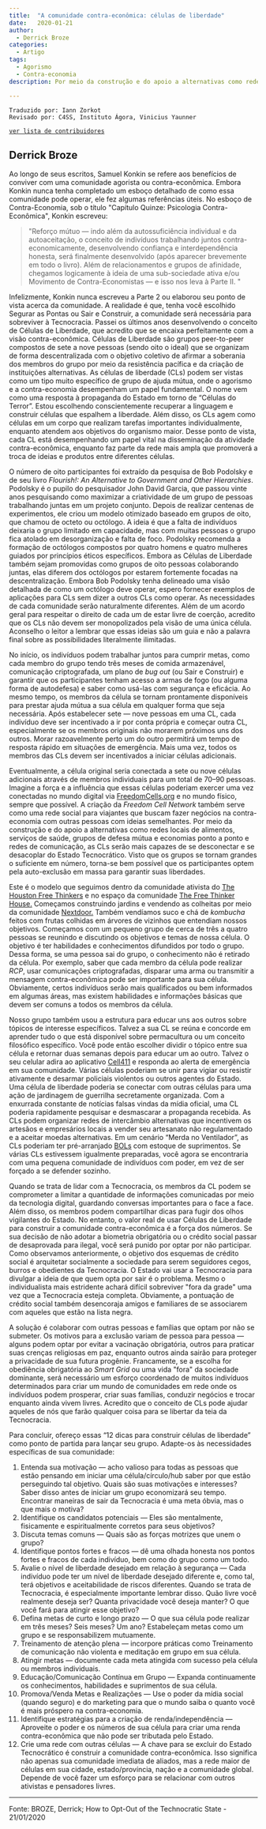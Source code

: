 ```yaml
---
title:  "A comunidade contra-econômica: células de liberdade"
date:   2020-01-21
author:
  - Derrick Broze
categories:
  - Artigo
tags:
  - Agorismo
  - Contra-economia
description: Por meio da construção e do apoio a alternativas como redes locais de alimentos, serviços de saúde, grupos de defesa mútua e economias ponto a ponto e redes de comunicação, as CLs serão mais capazes de se desconectar e se desacoplar do Estado Tecnocrático. Visto que os grupos se tornam grandes o suficiente em número, torna-se bem possível que os participantes optem pela auto-exclusão em massa para garantir suas liberdades.

---
```

```
Traduzido por: Iann Zorkot
Revisado por: C4SS, Instituto Ágora, Vinicius Yaunner
```
[```ver lista de contribuidores```](/about/#contribuidores)

## Derrick Broze


Ao longo de seus escritos, Samuel Konkin se refere aos benefícios de conviver com uma comunidade agorista ou contra-econômica. Embora Konkin nunca tenha completado um esboço detalhado de como essa comunidade pode operar, ele fez algumas referências úteis. No esboço de Contra-Economia, sob o título "Capítulo Quinze: Psicologia Contra-Econômica", Konkin escreveu:

>"Reforço mútuo — indo além da autossuficiência individual e da autoaceitação, o conceito de indivíduos trabalhando juntos contra-economicamente, desenvolvendo confiança e interdependência honesta, será finalmente desenvolvido (após aparecer brevemente em todo o livro). Além de relacionamentos e grupos de afinidade, chegamos logicamente à ideia de uma sub-sociedade ativa e/ou Movimento de Contra-Economistas — e isso nos leva à Parte II. "

Infelizmente, Konkin nunca escreveu a Parte 2 ou elaborou seu ponto de vista acerca da comunidade. A realidade é que, tenha você escolhido Segurar as Pontas ou Sair e Construir, a comunidade será necessária para sobreviver à Tecnocracia. Passei os últimos anos desenvolvendo o conceito de Células de Liberdade, que acredito que se encaixa perfeitamente com a visão contra-econômica. Células de Liberdade são grupos peer-to-peer compostos de sete a nove pessoas (sendo oito o ideal) que se organizam de forma descentralizada com o objetivo coletivo de afirmar a soberania dos membros do grupo por meio da resistência pacífica e da criação de instituições alternativas. As células de liberdade (CLs) podem ser vistas como um tipo muito específico de grupo de ajuda mútua, onde o agorismo e a contra-economia desempenham um papel fundamental. O nome vem como uma resposta à propaganda do Estado em torno de “Células do Terror”. Estou escolhendo conscientemente recuperar a linguagem e construir células que espalhem a liberdade. Além disso, os CLs agem como células em um corpo que realizam tarefas importantes individualmente, enquanto atendem aos objetivos do organismo maior. Desse ponto de vista, cada CL está desempenhando um papel vital na disseminação da atividade contra-econômica, enquanto faz parte da rede mais ampla que promoverá a troca de ideias e produtos entre diferentes células.

O número de oito participantes foi extraído da pesquisa de Bob Podolsky e de seu livro *Flourish!: An Alternative to Government and Other Hierarchies*. Podolsky é o pupilo do pesquisador John David Garcia, que passou vinte anos pesquisando como maximizar a criatividade de um grupo de pessoas trabalhando juntas em um projeto conjunto. Depois de realizar centenas de experimentos, ele criou um modelo otimizado baseado em grupos de oito, que chamou de octeto ou octólogo. A ideia é que a falta de indivíduos deixaria o grupo limitado em capacidade, mas com muitas pessoas o grupo fica atolado em desorganização e falta de foco. Podolsky recomenda a formação de octólogos compostos por quatro homens e quatro mulheres guiados por princípios éticos específicos. Embora as Células de Liberdade também sejam promovidas como grupos de oito pessoas colaborando juntas, elas diferem dos octólogos por estarem fortemente focadas na descentralização. Embora Bob Podolsky tenha delineado uma visão detalhada de como um octólogo deve operar, espero fornecer exemplos de aplicações para CLs sem dizer a outros CLs como operar. As necessidades de cada comunidade serão naturalmente diferentes. Além de um acordo geral para respeitar o direito de cada um de estar livre de coerção, acredito que os CLs não devem ser monopolizados pela visão de uma única célula. Aconselho o leitor a lembrar que essas ideias são um guia e não a palavra final sobre as possibilidades literalmente ilimitadas.

No início, os indivíduos podem trabalhar juntos para cumprir metas, como cada membro do grupo tendo três meses de comida armazenável, comunicação criptografada, um plano de *bug out* (ou Sair e Construir) e garantir que os participantes tenham acesso a armas de fogo (ou alguma forma de autodefesa) e saber como usá-las com segurança e eficácia. Ao mesmo tempo, os membros da célula se tornam prontamente disponíveis para prestar ajuda mútua a sua célula em qualquer forma que seja necessária. Após estabelecer sete — nove pessoas em uma CL, cada indivíduo deve ser incentivado a ir por conta própria e começar outra CL, especialmente se os membros originais não morarem próximos uns dos outros. Morar razoavelmente perto um do outro permitirá um tempo de resposta rápido em situações de emergência. Mais uma vez, todos os membros das CLs devem ser incentivados a iniciar células adicionais.

Eventualmente, a célula original seria conectada a sete ou nove células adicionais através de membros individuais para um total de 70–90 pessoas. Imagine a força e a influência que essas células poderiam exercer uma vez conectadas no mundo digital via [FreedomCells.org](https://freedomcells.org) e no mundo físico, sempre que possível. A criação da *Freedom Cell Network* também serve como uma rede social para viajantes que buscam fazer negócios na contra-economia com outras pessoas com ideias semelhantes. Por meio da construção e do apoio a alternativas como redes locais de alimentos, serviços de saúde, grupos de defesa mútua e economias ponto a ponto e redes de comunicação, as CLs serão mais capazes de se desconectar e se desacoplar do Estado Tecnocrático. Visto que os grupos se tornam grandes o suficiente em número, torna-se bem possível que os participantes optem pela auto-exclusão em massa para garantir suas liberdades.

Este é o modelo que seguimos dentro da comunidade ativista do [The Houston Free Thinkers](http://thehoustonfreethinkers.com/) e no espaço da comunidade [The Free Thinker House.](https://www.youtube.com/playlist?list=PL1Tr4mVOuUaCw5UOYrMx_hCHVPjcsK9B_) Começamos construindo jardins e vendendo as colheitas por meio da comunidade [Nextdoor.](https://nextdoor.com/) Também vendíamos suco e chá de *kombucha* feitos com frutas colhidas em árvores de vizinhos que entendiam nossos objetivos. Começamos com um pequeno grupo de cerca de três a quatro pessoas se reunindo e discutindo os objetivos e temas de nossa célula. O objetivo é ter habilidades e conhecimentos difundidos por todo o grupo. Dessa forma, se uma pessoa sai do grupo, o conhecimento não é retirado da célula. Por exemplo, saber que cada membro da célula pode realizar *RCP*, usar comunicações criptografadas, disparar uma arma ou transmitir a mensagem contra-econômica pode ser importante para sua célula. Obviamente, certos indivíduos serão mais qualificados ou bem informados em algumas áreas, mas existem habilidades e informações básicas que devem ser comuns a todos os membros da célula.

Nosso grupo também usou a estrutura para educar uns aos outros sobre tópicos de interesse específicos. Talvez a sua CL se reúna e concorde em aprender tudo o que está disponível sobre permacultura ou um conceito filosófico específico. Você pode então escolher dividir o tópico entre sua célula e retornar duas semanas depois para educar um ao outro. Talvez o seu celular adira ao aplicativo [Cell411](https://getcell411.com/) e responda ao alerta de emergência em sua comunidade. Várias células poderiam se unir para vigiar ou resistir ativamente e desarmar policiais violentos ou outros agentes do Estado. Uma célula de liberdade poderia se conectar com outras células para uma ação de jardinagem de guerrilha secretamente organizada. Com a enxurrada constante de notícias falsas vindas da mídia oficial, uma CL poderia rapidamente pesquisar e desmascarar a propaganda recebida. As CLs podem organizar redes de intercâmbio alternativas que incentivem os artesãos e empresários locais a vender seu artesanato não regulamentado e a aceitar moedas alternativas. Em um cenário “Merda no Ventilador”, as CLs poderiam ter pré-arranjado [BOLs](https://sobrevivencialismo.com/2012/03/26/bug-out-locations-bols-qual-a-sua-importancia-13/) com estoque de suprimentos. Se várias CLs estivessem igualmente preparadas, você agora se encontraria com uma pequena comunidade de indivíduos com poder, em vez de ser forçado a se defender sozinho.

Quando se trata de lidar com a Tecnocracia, os membros da CL podem se comprometer a limitar a quantidade de informações comunicadas por meio da tecnologia digital, guardando conversas importantes para o face a face. Além disso, os membros podem compartilhar dicas para fugir dos olhos vigilantes do Estado. No entanto, o valor real de usar Células de Liberdade para construir a comunidade contra-econômica é a força dos números. Se sua decisão de não adotar a biometria obrigatória ou o crédito social passar de desaprovada para ilegal, você será punido por optar por não participar. Como observamos anteriormente, o objetivo dos esquemas de crédito social é arquitetar socialmente a sociedade para serem seguidores cegos, burros e obedientes da Tecnocracia. O Estado vai usar a Tecnocracia para divulgar a ideia de que quem opta por sair é o problema. Mesmo o individualista mais estridente achará difícil sobreviver "fora da grade" uma vez que a Tecnocracia esteja completa. Obviamente, a pontuação de crédito social também desencoraja amigos e familiares de se associarem com aqueles que estão na lista negra.

A solução é colaborar com outras pessoas e famílias que optam por não se submeter. Os motivos para a exclusão variam de pessoa para pessoa — alguns podem optar por evitar a vacinação obrigatória, outros para praticar suas crenças religiosas em paz, enquanto outros ainda sairão para proteger a privacidade de sua futura progênie. Francamente, se a escolha for obediência obrigatória ao *Smart Grid* ou uma vida "fora" da sociedade dominante, será necessário um esforço coordenado de muitos indivíduos determinados para criar um mundo de comunidades em rede onde os indivíduos podem prosperar, criar suas famílias, conduzir negócios e trocar enquanto ainda vivem livres. Acredito que o conceito de CLs pode ajudar aqueles de nós que farão qualquer coisa para se libertar da teia da Tecnocracia.

Para concluir, ofereço essas “12 dicas para construir células de liberdade” como ponto de partida para lançar seu grupo. Adapte-os às necessidades específicas de sua comunidade:

1. Entenda sua motivação — acho valioso para todas as pessoas que estão pensando em iniciar uma célula/círculo/hub saber por que estão perseguindo tal objetivo. Quais são suas motivações e interesses? Saber disso antes de iniciar um grupo economizará seu tempo. Encontrar maneiras de sair da Tecnocracia é uma meta óbvia, mas o que mais o motiva?
2. Identifique os candidatos potenciais — Eles são mentalmente, fisicamente e espiritualmente corretos para seus objetivos?
3. Discuta temas comuns — Quais são as forças motrizes que unem o grupo?
4. Identifique pontos fortes e fracos — dê uma olhada honesta nos pontos fortes e fracos de cada indivíduo, bem como do grupo como um todo.
5. Avalie o nível de liberdade desejado em relação à segurança — Cada indivíduo pode ter um nível de liberdade desejado diferente e, como tal, terá objetivos e aceitabilidade de riscos diferentes. Quando se trata de Tecnocracia, é especialmente importante lembrar disso. Quão livre você realmente deseja ser? Quanta privacidade você deseja manter? O que você fará para atingir esse objetivo?
6. Defina metas de curto e longo prazo — O que sua célula pode realizar em três meses? Seis meses? Um ano? Estabeleçam metas como um grupo e se responsabilizem mutuamente.
7. Treinamento de atenção plena — incorpore práticas como Treinamento de comunicação não violenta e meditação em grupo em sua célula.
8. Atingir metas — documente cada meta atingida com sucesso pela célula ou membros individuais.
9. Educação/Comunicação Contínua em Grupo — Expanda continuamente os conhecimentos, habilidades e suprimentos de sua célula.
10. Promova/Venda Metas e Realizações — Use o poder da mídia social (quando seguro) e do marketing para que o mundo saiba o quanto você é mais próspero na contra-economia.
11. Identifique estratégias para a criação de renda/independência — Aproveite o poder e os números de sua célula para criar uma renda contra-econômica que não pode ser tributada pelo Estado.
12. Crie uma rede com outras células — A chave para se excluir do Estado Tecnocrático é construir a comunidade contra-econômica. Isso significa não apenas sua comunidade imediata de aliados, mas a rede maior de células em sua cidade, estado/província, nação e a comunidade global. Depende de você fazer um esforço para se relacionar com outros ativistas e pensadores livres.

---
Fonte: BROZE, Derrick; How to Opt-Out of the Technocratic State - 21/01/2020